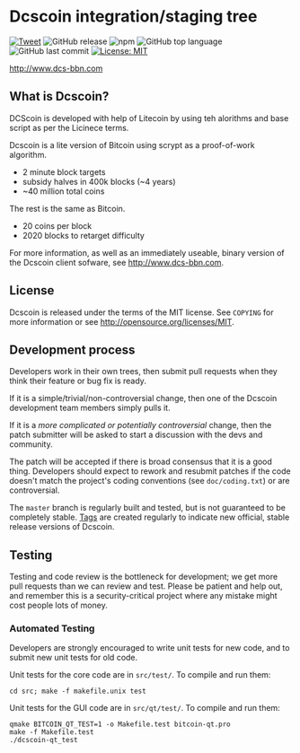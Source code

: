 Dcscoin integration/staging tree
================================
[![Tweet](https://img.shields.io/twitter/url/https/shields.io.svg?style=social)](https://twitter.com/intent/tweet?text=Decentralized%20cloud%20storage%20@DhruvDoshi%20&url=https://github.com/DhruvDoshi/DCS_BBN)
![GitHub release](https://img.shields.io/github/release/DhruvDoshi/DCScoin.svg?style=popout-square)
![npm](https://img.shields.io/npm/dm/gitfolio.svg?style=popout-square) 
![GitHub top language](https://img.shields.io/github/languages/top/DhruvDoshi/DCScoin.svg?style=popout-square) 
![GitHub last commit](https://img.shields.io/github/last-commit/DhruvDoshi/DCScoin.svg?style=popout-square) 
[![License: MIT](https://img.shields.io/badge/License-MIT-yellow.svg?style=popout-square)](https://opensource.org/licenses/MIT)

http://www.dcs-bbn.com


What is Dcscoin?
----------------
DCScoin is developed with help of Litecoin by using teh alorithms and base script as per the Licinece terms.

Dcscoin is a lite version of Bitcoin using scrypt as a proof-of-work algorithm.
 - 2 minute block targets
 - subsidy halves in 400k blocks (~4 years)
 - ~40 million total coins

The rest is the same as Bitcoin.
 - 20 coins per block
 - 2020 blocks to retarget difficulty

For more information, as well as an immediately useable, binary version of
the Dcscoin client sofware, see http://www.dcs-bbn.com.

License
-------

Dcscoin is released under the terms of the MIT license. See `COPYING` for more
information or see http://opensource.org/licenses/MIT.

Development process
-------------------

Developers work in their own trees, then submit pull requests when they think
their feature or bug fix is ready.

If it is a simple/trivial/non-controversial change, then one of the Dcscoin
development team members simply pulls it.

If it is a *more complicated or potentially controversial* change, then the patch
submitter will be asked to start a discussion with the devs and community.

The patch will be accepted if there is broad consensus that it is a good thing.
Developers should expect to rework and resubmit patches if the code doesn't
match the project's coding conventions (see `doc/coding.txt`) or are
controversial.

The `master` branch is regularly built and tested, but is not guaranteed to be
completely stable. [Tags](https://github.com/DhruvDoshi/DCScoin/tags) are created
regularly to indicate new official, stable release versions of Dcscoin.

Testing
-------

Testing and code review is the bottleneck for development; we get more pull
requests than we can review and test. Please be patient and help out, and
remember this is a security-critical project where any mistake might cost people
lots of money.

### Automated Testing

Developers are strongly encouraged to write unit tests for new code, and to
submit new unit tests for old code.

Unit tests for the core code are in `src/test/`. To compile and run them:

    cd src; make -f makefile.unix test

Unit tests for the GUI code are in `src/qt/test/`. To compile and run them:

    qmake BITCOIN_QT_TEST=1 -o Makefile.test bitcoin-qt.pro
    make -f Makefile.test
    ./dcscoin-qt_test

